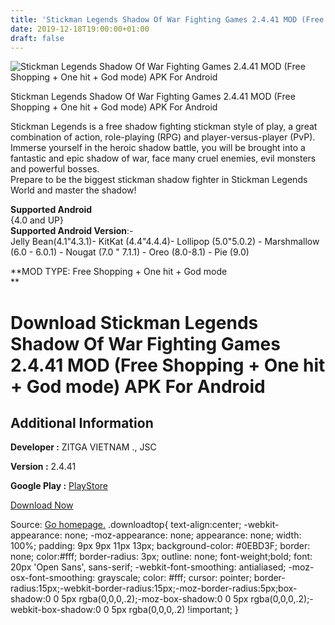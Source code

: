 ```yaml
---
title: 'Stickman Legends Shadow Of War Fighting Games 2.4.41 MOD (Free Shopping + One hit + God mode) APK For Android'
date: 2019-12-18T19:00:00+01:00
draft: false
---
```


![Stickman Legends Shadow Of War Fighting Games 2.4.41 MOD (Free Shopping + One hit + God mode) APK For Android](https://i0.wp.com/apkhome.net/wp-content/uploads/2019/12/Stickman-Legends-Shadow-Of-War-Fighting-Games-2.4.41-MOD-Free-Shopping-One-hit-God-mode.png "Stickman Legends Shadow Of War Fighting Games 2.4.41 MOD (Free Shopping + One hit + God mode) APK For Android")

  

Stickman Legends Shadow Of War Fighting Games 2.4.41 MOD (Free Shopping + One hit + God mode) APK For Android

Stickman Legends is a free shadow fighting stickman style of play, a great combination of action, role-playing (RPG) and player-versus-player (PvP).  
Immerse yourself in the heroic shadow battle, you will be brought into a fantastic and epic shadow of war, face many cruel enemies, evil monsters and powerful bosses.  
Prepare to be the biggest stickman shadow fighter in Stickman Legends World and master the shadow!

**Supported Android**  
{4.0 and UP}  
**Supported Android Version**:-  
Jelly Bean(4.1"4.3.1)- KitKat (4.4"4.4.4)- Lollipop (5.0"5.0.2) - Marshmallow (6.0 - 6.0.1) - Nougat (7.0 " 7.1.1) - Oreo (8.0-8.1) - Pie (9.0)

**MOD TYPE: Free Shopping + One hit + God mode  
**

Download Stickman Legends Shadow Of War Fighting Games 2.4.41 MOD (Free Shopping + One hit + God mode) APK For Android
======================================================================================================================

Additional Information
----------------------

**Developer :** ZITGA VIETNAM ., JSC

**Version :** 2.4.41

**Google Play :** [PlayStore](https://play.google.com/store/apps/details?id=com.zitga.ninja.stickman.legends)

  

[Download Now](https://store4app.co/post/stickman-legends-shadow-of-war-fighting-games-2-4-41-mod-free-shopping-one-hit-god-mode-apk-for-android_1576682128)

  
Source: [Go homepage.](https://store4app.co/post/stickman-legends-shadow-of-war-fighting-games-2-4-41-mod-free-shopping-one-hit-god-mode-apk-for-android_1576682128) .downloadtop{ text-align:center; -webkit-appearance: none; -moz-appearance: none; appearance: none; width: 100%; padding: 9px 9px 11px 13px; background-color: #0EBD3F; border: none; color:#fff; border-radius: 3px; outline: none; font-weight;bold; font: 20px 'Open Sans', sans-serif; -webkit-font-smoothing: antialiased; -moz-osx-font-smoothing: grayscale; color: #fff; cursor: pointer; border-radius:15px;-webkit-border-radius:15px;-moz-border-radius:5px;box-shadow:0 0 5px rgba(0,0,0,.2);-moz-box-shadow:0 0 5px rgba(0,0,0,.2);-webkit-box-shadow:0 0 5px rgba(0,0,0,.2) !important; }